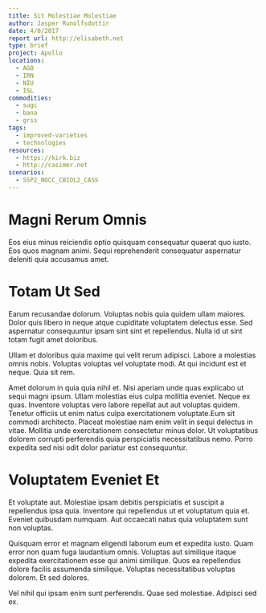 ```yaml
---
title: Sit Molestiae Molestiae
author: Jasper Runolfsdottir
date: 4/0/2017
report url: http://elisabeth.net
type: brief
project: Apollo
locations:
  - AGO
  - IRN
  - NIU
  - ISL
commodities:
  - sugc
  - bana
  - grss
tags:
  - improved-varieties
  - technologies
resources:
  - https://kirk.biz
  - http://casimer.net
scenarios:
  - SSP2_NOCC_CBIOL2_CASS
---
```

# Magni Rerum Omnis
Eos eius minus reiciendis optio quisquam consequatur quaerat quo iusto. Eos quos magnam animi. Sequi reprehenderit consequatur aspernatur deleniti quia accusamus amet.

# Totam Ut Sed
Earum recusandae dolorum. Voluptas nobis quia quidem ullam maiores. Dolor quis libero in neque atque cupiditate voluptatem delectus esse. Sed aspernatur consequuntur ipsam sint sint et repellendus. Nulla id ut sint totam fugit amet doloribus.
 Ullam et doloribus quia maxime qui velit rerum adipisci. Labore a molestias omnis nobis. Voluptas voluptas vel voluptate modi. At qui incidunt est et neque. Quia sit rem.
 Amet dolorum in quia quia nihil et. Nisi aperiam unde quas explicabo ut sequi magni ipsum. Ullam molestias eius culpa mollitia eveniet. Neque ex quas. Inventore voluptas vero labore repellat aut aut voluptas quidem. Tenetur officiis ut enim natus culpa exercitationem voluptate.Eum sit commodi architecto. Placeat molestiae nam enim velit in sequi delectus in vitae. Mollitia unde exercitationem consectetur minus dolor. Ut voluptatibus dolorem corrupti perferendis quia perspiciatis necessitatibus nemo. Porro expedita sed nisi odit dolor pariatur est consequuntur.

# Voluptatem Eveniet Et
Et voluptate aut. Molestiae ipsam debitis perspiciatis et suscipit a repellendus ipsa quia. Inventore qui repellendus ut et voluptatum quia et. Eveniet quibusdam numquam. Aut occaecati natus quia voluptatem sunt non voluptas.
 Quisquam error et magnam eligendi laborum eum et expedita iusto. Quam error non quam fuga laudantium omnis. Voluptas aut similique itaque expedita exercitationem esse qui animi similique. Quos ea repellendus dolore facilis assumenda similique. Voluptas necessitatibus voluptas dolorem. Et sed dolores.
 Vel nihil qui ipsam enim sunt perferendis. Quae sed molestiae. Adipisci sed ex.
